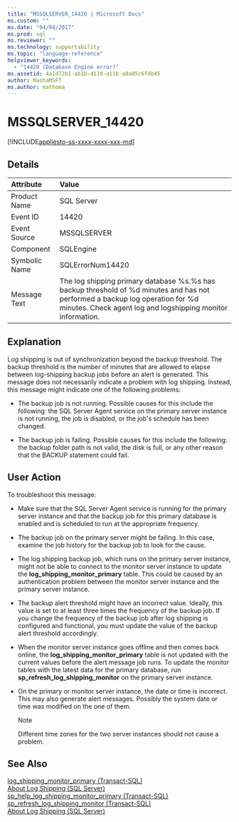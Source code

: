 ```yaml
---
title: "MSSQLSERVER_14420 | Microsoft Docs"
ms.custom: ""
ms.date: "04/04/2017"
ms.prod: sql
ms.reviewer: ""
ms.technology: supportability
ms.topic: "language-reference"
helpviewer_keywords: 
  - "14420 (Database Engine error)"
ms.assetid: 4a1d72b1-ab1b-4119-a11b-a8a05c6fdb45
author: MashaMSFT
ms.author: mathoma
---
```

# MSSQLSERVER_14420
[!INCLUDE[appliesto-ss-xxxx-xxxx-xxx-md](../../includes/appliesto-ss-xxxx-xxxx-xxx-md.md)]
  
## Details  
  
| Attribute | Value |  
| :-------- | :---- |  
|Product Name|SQL Server|  
|Event ID|14420|  
|Event Source|MSSQLSERVER|  
|Component|SQLEngine|  
|Symbolic Name|SQLErrorNum14420|  
|Message Text|The log shipping primary database %s.%s has backup threshold of %d minutes and has not performed a backup log operation for %d minutes. Check agent log and logshipping monitor information.|  
  
## Explanation  
Log shipping is out of synchronization beyond the backup threshold. The backup threshold is the number of minutes that are allowed to elapse between log-shipping backup jobs before an alert is generated. This message does not necessarily indicate a problem with log shipping. Instead, this message might indicate one of the following problems:  
  
-   The backup job is not running. Possible causes for this include the following: the SQL Server Agent service on the primary server instance is not running, the job is disabled, or the job's schedule has been changed.  
  
-   The backup job is failing. Possible causes for this include the following: the backup folder path is not valid, the disk is full, or any other reason that the BACKUP statement could fail.  
  
## User Action  
To troubleshoot this message:  
  
-   Make sure that the SQL Server Agent service is running for the primary server instance and that the backup job for this primary database is enabled and is scheduled to run at the appropriate frequency.  
  
-   The backup job on the primary server might be failing. In this case, examine the job history for the backup job to look for the cause.  
  
-   The log shipping backup job, which runs on the primary server instance, might not be able to connect to the monitor server instance to update the **log_shipping_monitor_primary** table. This could be caused by an authentication problem between the monitor server instance and the primary server instance.  
  
-   The backup alert threshold might have an incorrect value. Ideally, this value is set to at least three times the frequency of the backup job. If you change the frequency of the backup job after log shipping is configured and functional, you must update the value of the backup alert threshold accordingly.  
  
-   When the monitor server instance goes offline and then comes back online, the **log_shipping_monitor_primary** table is not updated with the current values before the alert message job runs. To update the monitor tables with the latest data for the primary database, run **sp_refresh_log_shipping_monitor** on the primary server instance.  
  
-   On the primary or monitor server instance, the date or time is incorrect. This may also generate alert messages. Possibly the system date or time was modified on the one of them.  
  
    > [!NOTE]  
    > Different time zones for the two server instances should not cause a problem.  
  
## See Also  
[log_shipping_monitor_primary &#40;Transact-SQL&#41;](~/relational-databases/system-tables/log-shipping-monitor-primary-transact-sql.md)  
[About Log Shipping &#40;SQL Server&#41;](~/database-engine/log-shipping/about-log-shipping-sql-server.md)  
[sp_help_log_shipping_monitor_primary &#40;Transact-SQL&#41;](~/relational-databases/system-stored-procedures/sp-help-log-shipping-monitor-primary-transact-sql.md)  
[sp_refresh_log_shipping_monitor &#40;Transact-SQL&#41;](~/relational-databases/system-stored-procedures/sp-help-log-shipping-monitor-transact-sql.md)  
[About Log Shipping &#40;SQL Server&#41;](~/database-engine/log-shipping/about-log-shipping-sql-server.md)  
  
